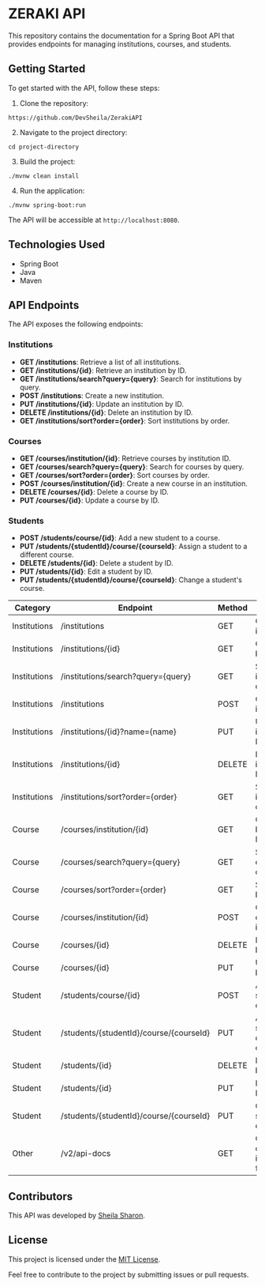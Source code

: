 # ZERAKI API

This repository contains the documentation for a Spring Boot API that provides endpoints for managing institutions, courses, and students.


## Getting Started

To get started with the API, follow these steps:

1. Clone the repository:

```shell
https://github.com/DevSheila/ZerakiAPI
```

2. Navigate to the project directory:

```shell
cd project-directory
```

3. Build the project:

```shell
./mvnw clean install
```

4. Run the application:

```shell
./mvnw spring-boot:run
```

The API will be accessible at `http://localhost:8080`.


## Technologies Used

- Spring Boot
- Java
- Maven

## API Endpoints

The API exposes the following endpoints:

### Institutions

- **GET /institutions**: Retrieve a list of all institutions.
- **GET /institutions/{id}**: Retrieve an institution by ID.
- **GET /institutions/search?query={query}**: Search for institutions by query.
- **POST /institutions**: Create a new institution.
- **PUT /institutions/{id}**: Update an institution by ID.
- **DELETE /institutions/{id}**: Delete an institution by ID.
- **GET /institutions/sort?order={order}**: Sort institutions by order.

### Courses

- **GET /courses/institution/{id}**: Retrieve courses by institution ID.
- **GET /courses/search?query={query}**: Search for courses by query.
- **GET /courses/sort?order={order}**: Sort courses by order.
- **POST /courses/institution/{id}**: Create a new course in an institution.
- **DELETE /courses/{id}**: Delete a course by ID.
- **PUT /courses/{id}**: Update a course by ID.

### Students

- **POST /students/course/{id}**: Add a new student to a course.
- **PUT /students/{studentId}/course/{courseId}**: Assign a student to a different course.
- **DELETE /students/{id}**: Delete a student by ID.
- **PUT /students/{id}**: Edit a student by ID.
- **PUT /students/{studentId}/course/{courseId}**: Change a student's course.


| Category     | Endpoint                                 | Method | Description                            |
|--------------|------------------------------------------|--------|----------------------------------------|
| Institutions | /institutions                            | GET    | Get all institutions                    |
| Institutions | /institutions/{id}                       | GET    | Get institution by ID                   |
| Institutions | /institutions/search?query={query}       | GET    | Search institutions by query            |
| Institutions | /institutions                            | POST   | Create a new institution                |
| Institutions | /institutions/{id}?name={name}           | PUT    | Update institution by ID                |
| Institutions | /institutions/{id}                       | DELETE | Delete institution by ID                |
| Institutions | /institutions/sort?order={order}         | GET    | Sort institutions by order              |
| Course       | /courses/institution/{id}                | GET    | Get courses by institution ID           |
| Course       | /courses/search?query={query}            | GET    | Search/filter courses by query          |
| Course       | /courses/sort?order={order}              | GET    | Sort courses by order                   |
| Course       | /courses/institution/{id}                | POST   | Create a new course in an institution   |
| Course       | /courses/{id}                            | DELETE | Delete course by ID                     |
| Course       | /courses/{id}                            | PUT    | Update course by ID                     |
| Student      | /students/course/{id}                    | POST   | Add a new student to a course           |
| Student      | /students/{studentId}/course/{courseId}  | PUT    | Assign a student to a different course  |
| Student      | /students/{id}                           | DELETE | Delete student by ID                    |
| Student      | /students/{id}                           | PUT    | Edit student by ID                      |
| Student      | /students/{studentId}/course/{courseId}  | PUT    | Change student's course                  |
| Other        | /v2/api-docs                             | GET    | Get API documentation in JSON format    |


## Contributors

This API was developed by [Sheila Sharon](https://github.com/devsheila).

## License

This project is licensed under the [MIT License](LICENSE).

Feel free to contribute to the project by submitting issues or pull requests.

